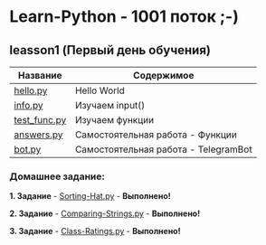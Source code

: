 Learn-Python - 1001 поток ;-)
===============
leasson1 (Первый день обучения)
----------------------------------
Название      | Содержимое   
--------------|-------------------------
[hello.py]    | Hello World
[info.py]     | Изучаем input()
[test_func.py]| Изучаем функции
[answers.py]  | Самостоятельная работа - Функции 
[bot.py]      | Самостоятельная работа - TelegramBot

### Домашнее задание:
**1. Задание** - [Sorting-Hat.py] - **Выполнено!** 

**2. Задание** - [Comparing-Strings.py] - **Выполнено!** 

**3. Задание** - [Class-Ratings.py] - **Выполнено!** 


[hello.py]:https://github.com/ShuvalovEP/Learn-Python/blob/master/leasson1/hello.py
[info.py]:https://github.com/ShuvalovEP/Learn-Python/blob/master/leasson1/info.py
[test_func.py]:https://github.com/ShuvalovEP/Learn-Python/blob/master/leasson1/test_func.py
[answers.py]:https://github.com/ShuvalovEP/Learn-Python/blob/master/leasson1/answers.py
[bot.py]:https://github.com/ShuvalovEP/Learn-Python/blob/master/leasson1/bot.py
[Class-Ratings.py]:https://github.com/ShuvalovEP/Learn-Python/blob/master/leasson1/Class-Ratings.py
[Comparing-Strings.py]:https://github.com/ShuvalovEP/Learn-Python/blob/master/leasson1/Comparing-Strings.py 
[Sorting-Hat.py]:https://github.com/ShuvalovEP/Learn-Python/blob/master/leasson1/Sorting-Hat.py
